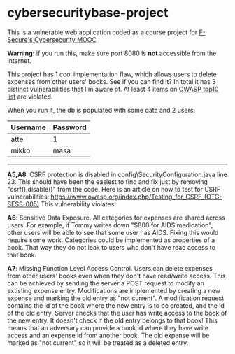 # cybersecuritybase-project
This is a vulnerable web application coded as a course project for [F-Secure's Cybersecurity MOOC](https://cybersecuritybase.github.io/project/)

**Warning:** if you run this, make sure port 8080 is **not** accessible from the internet.

This project has 1 cool implementation flaw, which allows users to delete expenses from other users' books. See if you can find it? In total it has 3 distinct vulnerabilities that I'm aware of. At least 4 items on [OWASP top10 list](https://www.owasp.org/index.php/Top_10_2013-Top_10) are violated.

When you run it, the db is populated with some data and 2 users:

| Username      | Password      |
| ------------- | ------------- |
| atte          | 1             |
| mikko         | masa          |

---

**A5,A8**: CSRF protection is disabled in config\SecurityConfiguration.java line 23. This should have been the easiest to find and fix just by removing "csrf().disable()" from the code. Here is an article on how to test for CSRF vulnerabilities: https://www.owasp.org/index.php/Testing_for_CSRF_(OTG-SESS-005) This vulnerability violates:

**A6**: Sensitive Data Exposure. All categories for expenses are shared across users. For example, if Tommy writes down "$800 for AIDS medication", other users will be able to see that some user has AIDS. Fixing this would require some work. Categories could be implemented as properties of a book. That way they do not leak to users who don't have read access to that book.

**A7**: Missing Function Level Access Control. Users can delete expenses from other users' books even when they don't have read/write access. This can be achieved by sending the server a POST request to modify an extisting expense entry. Modifications are implemented by creating a new expense and marking the old entry as "not current". A modification request contains the id of the book where the new entry is to be created, and the id of the old entry. Server checks that the user has write access to the book of the new entry. It doesn't check if the old entry belongs to that book! This means that an adversary can provide a book id where they have write access and an expense id from another book. The old expense will be marked as "not current" so it will be treated as a deleted entry.
	
